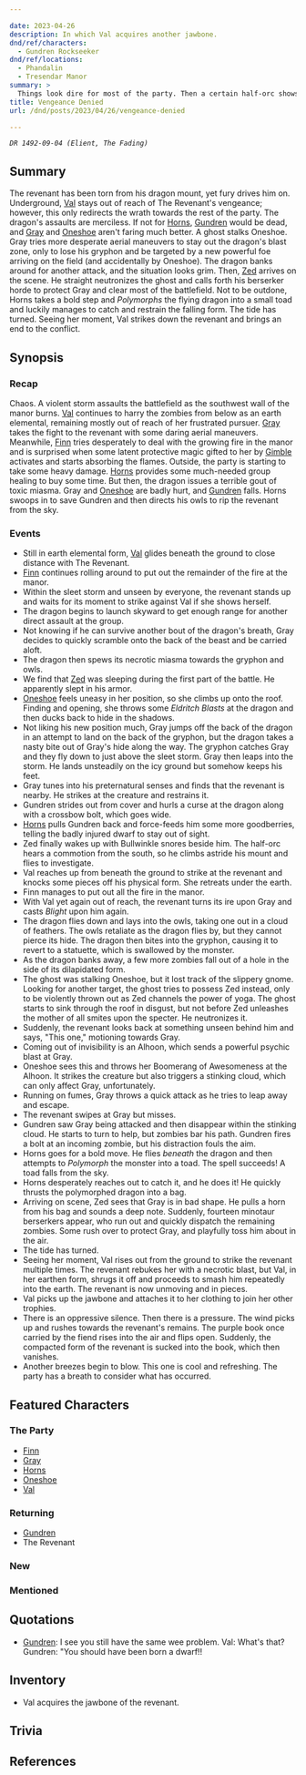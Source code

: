 ```yaml
---

date: 2023-04-26
description: In which Val acquires another jawbone.
dnd/ref/characters:
  - Gundren Rockseeker
dnd/ref/locations:
  - Phandalin
  - Tresendar Manor
summary: >
  Things look dire for most of the party. Then a certain half-orc shows up with some friends, and Horns removes the dragon from play. The tide turns.
title: Vengeance Denied
url: /dnd/posts/2023/04/26/vengeance-denied

---
```


_`DR 1492-09-04 (Elient, The Fading)`_

## Summary

The revenant has been torn from his dragon mount, yet fury drives him on. Underground, [Val](/dnd/characters/val/) stays out of reach of The Revenant's vengeance; however, this only redirects the wrath towards the rest of the party. The dragon's assaults are merciless. If not for [Horns](/dnd/characters/horns/), [Gundren](/dnd/npcs/gundren-rockseeker/) would be dead, and [Gray](/dnd/characters/haeltin-var-astora/) and [Oneshoe](/dnd/characters/oneshoe/) aren't faring much better. A ghost stalks Oneshoe. Gray tries more desperate aerial maneuvers to stay out the dragon's blast zone, only to lose his gryphon and be targeted by a new powerful foe arriving on the field (and accidentally by Oneshoe). The dragon banks around for another attack, and the situation looks grim. Then, [Zed](/dnd/characters/zed/) arrives on the scene. He straight neutronizes the ghost and calls forth his berserker horde to protect Gray and clear most of the battlefield. Not to be outdone, Horns takes a bold step and *Polymorphs* the flying dragon into a small toad and luckily manages to catch and restrain the falling form. The tide has turned. Seeing her moment, Val strikes down the revenant and brings an end to the conflict.

## Synopsis

### Recap

Chaos. A violent storm assaults the battlefield as the southwest wall of the manor burns. [Val](/dnd/characters/val/) continues to harry the zombies from below as an earth elemental, remaining mostly out of reach of her frustrated pursuer. [Gray](/dnd/characters/haeltin-var-astora/) takes the fight to the revenant with some daring aerial maneuvers. Meanwhile, [Finn](/dnd/characters/finn/) tries desperately to deal with the growing fire in the manor and is surprised when some latent protective magic gifted to her by [Gimble](/dnd/characters/gimble-the-diviner/) activates and starts absorbing the flames. Outside, the party is starting to take some heavy damage. [Horns](/dnd/characters/horns/) provides some much-needed group healing to buy some time. But then, the dragon issues a terrible gout of toxic miasma. Gray and [Oneshoe](/dnd/characters/oneshoe/) are badly hurt, and [Gundren](/dnd/npcs/gundren-rockseeker/) falls. Horns swoops in to save Gundren and then directs his owls to rip the revenant from the sky.

### Events

- Still in earth elemental form, [Val](/dnd/characters/val/) glides beneath the ground to close distance with The Revenant.
- [Finn](/dnd/characters/finn/) continues rolling around to put out the remainder of the fire at the manor.
- Within the sleet storm and unseen by everyone, the revenant stands up and waits for its moment to strike against Val if she shows herself.
- The dragon begins to launch skyward to get enough range for another direct assault at the group.
- Not knowing if he can survive another bout of the dragon's breath, Gray decides to quickly scramble onto the back of the beast and be carried aloft.
- The dragon then spews its necrotic miasma towards the gryphon and owls.
- We find that [Zed](/dnd/characters/zed/) was sleeping during the first part of the battle. He apparently slept in his armor.
- [Oneshoe](/dnd/characters/oneshoe/) feels uneasy in her position, so she climbs up onto the roof. Finding and opening, she throws some *Eldritch Blasts* at the dragon and then ducks back to hide in the shadows.
- Not liking his new position much, Gray jumps off the back of the dragon in an attempt to land on the back of the gryphon, but the dragon takes a nasty bite out of Gray's hide along the way. The gryphon catches Gray and they fly down to just above the sleet storm. Gray then leaps into the storm. He lands unsteadily on the icy ground but somehow keeps his feet.
- Gray tunes into his preternatural senses and finds that the revenant is nearby. He strikes at the creature and restrains it.
- Gundren strides out from cover and hurls a curse at the dragon along with a crossbow bolt, which goes wide.
- [Horns](/dnd/characters/horns/) pulls Gundren back and force-feeds him some more goodberries, telling the badly injured dwarf to stay out of sight.
- Zed finally wakes up with Bullwinkle snores beside him. The half-orc hears a commotion from the south, so he climbs astride his mount and flies to investigate.
- Val reaches up from beneath the ground to strike at the revenant and knocks some pieces off his physical form. She retreats under the earth.
- Finn manages to put out all the fire in the manor.
- With Val yet again out of reach, the revenant turns its ire upon Gray and casts *Blight* upon him again.
- The dragon flies down and lays into the owls, taking one out in a cloud of feathers. The owls retaliate as the dragon flies by, but they cannot pierce its hide. The dragon then bites into the gryphon, causing it to revert to a statuette, which is swallowed by the monster.
- As the dragon banks away, a few more zombies fall out of a hole in the side of its dilapidated form.
- The ghost was stalking Oneshoe, but it lost track of the slippery gnome. Looking for another target, the ghost tries to possess Zed instead, only to be violently thrown out as Zed channels the power of yoga. The ghost starts to sink through the roof in disgust, but not before Zed unleashes the mother of all smites upon the specter. He neutronizes it.
- Suddenly, the revenant looks back at something unseen behind him and says, "This one," motioning towards Gray.
- Coming out of invisibility is an Alhoon, which sends a powerful psychic blast at Gray.
- Oneshoe sees this and throws her Boomerang of Awesomeness at the Alhoon. It strikes the creature but also triggers a stinking cloud, which can only affect Gray, unfortunately.
- Running on fumes, Gray throws a quick attack as he tries to leap away and escape.
- The revenant swipes at Gray but misses.
- Gundren saw Gray being attacked and then disappear within the stinking cloud. He starts to turn to help, but zombies bar his path. Gundren fires a bolt at an incoming zombie, but his distraction fouls the aim.
- Horns goes for a bold move. He flies *beneath* the dragon and then attempts to *Polymorph* the monster into a toad. The spell succeeds! A toad falls from the sky.
- Horns desperately reaches out to catch it, and he does it! He quickly thrusts the polymorphed dragon into a bag.
- Arriving on scene, Zed sees that Gray is in bad shape. He pulls a horn from his bag and sounds a deep note. Suddenly, fourteen minotaur berserkers appear, who run out and quickly dispatch the remaining zombies. Some rush over to protect Gray, and playfully toss him about in the air.
- The tide has turned.
- Seeing her moment, Val rises out from the ground to strike the revenant multiple times. The revenant rebukes her with a necrotic blast, but Val, in her earthen form, shrugs it off and proceeds to smash him repeatedly into the earth. The revenant is now unmoving and in pieces.
- Val picks up the jawbone and attaches it to her clothing to join her other trophies.
- There is an oppressive silence. Then there is a pressure. The wind picks up and rushes towards the revenant's remains. The purple book once carried by the fiend rises into the air and flips open. Suddenly, the compacted form of the revenant is sucked into the book, which then vanishes.
- Another breezes begin to blow. This one is cool and refreshing. The party has a breath to consider what has occurred.

## Featured Characters

### The Party

- [Finn](/dnd/characters/finn/)
- [Gray](/dnd/characters/haeltin-var-astora/)
- [Horns](/dnd/characters/horns/)
- [Oneshoe](/dnd/characters/oneshoe/)
- [Val](/dnd/characters/val/)

### Returning

- [Gundren](/dnd/npcs/gundren-rockseeker/)
- The Revenant

### New

### Mentioned

## Quotations

- [Gundren](/dnd/npcs/gundren-rockseeker/): I see you still have the same wee problem.
  Val: What's that?
  Gundren: "You should have been born a dwarf!!

## Inventory

- Val acquires the jawbone of the revenant.

## Trivia

## References